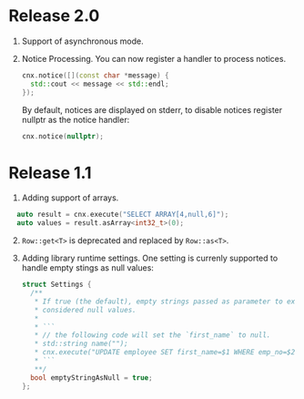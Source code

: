 # Release 2.0

1. Support of asynchronous mode.

2. Notice Processing. You can now register a handler to process notices.

    ```c++
    cnx.notice([](const char *message) {
      std::cout << message << std::endl;    
    });
    ```
    
    By default, notices are displayed on stderr, to disable notices register nullptr as the notice handler:
    
    ```c++
    cnx.notice(nullptr);    
    ```

# Release 1.1

1. Adding support of arrays.

  ```c++
    auto result = cnx.execute("SELECT ARRAY[4,null,6]");
    auto values = result.asArray<int32_t>(0);
  ```
  
2. `Row::get<T>` is deprecated and replaced by `Row::as<T>`.

3. Adding library runtime settings. One setting is currenly supported to handle empty stings as null values:

    ```c++
    struct Settings {
      /**
       * If true (the default), empty strings passed as parameter to execute() are
       * considered null values.
       * 
       * ```
       * // the following code will set the `first_name` to null.
       * std::string name("");
       * cnx.execute("UPDATE employee SET first_name=$1 WHERE emp_no=$2", name, 10020);
       * ```
       **/
      bool emptyStringAsNull = true;
    };

    ```